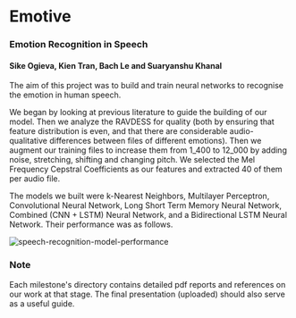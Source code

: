 # Emotive   
### Emotion Recognition in Speech   
#### Sike Ogieva, Kien Tran, Bach Le and Suaryanshu Khanal

The aim of this project was to build and train neural networks to recognise the emotion in human speech. 

We began by looking at previous literature to guide the building of our model. Then we analyze the RAVDESS for quality (both by ensuring that feature distribution is even, and that there are considerable audio-qualitative differences between files of different emotions). Then we augment our training files to increase them from 1_400 to 12_000 by adding noise, stretching, shifting and changing pitch. We selected the Mel Frequency Cepstral Coefficients as our features and extracted 40 of them per audio file. 

The models we built were k-Nearest Neighbors, Multilayer Perceptron,  Convolutional Neural Network, Long Short Term Memory Neural Network, Combined (CNN + LSTM)  Neural Network, and a Bidirectional LSTM Neural Network. Their performance was as follows.  

![speech-recognition-model-performance](https://github.com/sike25/emotive/assets/97693483/82439903-fb65-45be-a72f-817373dd9d40)

### Note
Each milestone's directory contains detailed pdf reports and references on our work at that stage. The final presentation (uploaded) should also serve as a useful guide.
